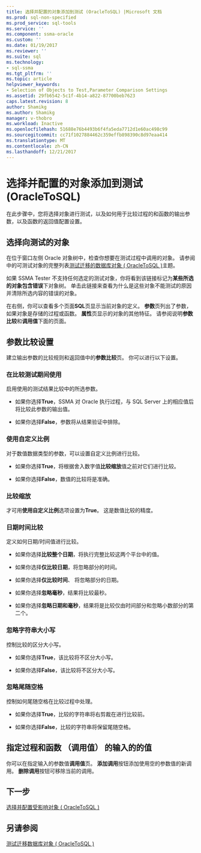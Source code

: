 ```yaml
---
title: 选择并配置的对象添加到测试 (OracleToSQL) |Microsoft 文档
ms.prod: sql-non-specified
ms.prod_service: sql-tools
ms.service: ''
ms.component: ssma-oracle
ms.custom: ''
ms.date: 01/19/2017
ms.reviewer: ''
ms.suite: sql
ms.technology:
- sql-ssma
ms.tgt_pltfrm: ''
ms.topic: article
helpviewer_keywords:
- Selection of Objects to Test,Parameter Comparison Settings
ms.assetid: 29fb6542-5c1f-4b14-a822-87700beb7623
caps.latest.revision: 8
author: Shamikg
ms.author: Shamikg
manager: v-thobro
ms.workload: Inactive
ms.openlocfilehash: 51688e76b4493b6f4fa5eda7712d1e60ac498c99
ms.sourcegitcommit: cc71f1027884462c359effb898390c8d97eaa414
ms.translationtype: MT
ms.contentlocale: zh-CN
ms.lasthandoff: 12/21/2017
---
```

# <a name="selecting-and-configuring-objects-to-test-oracletosql"></a>选择并配置的对象添加到测试 (OracleToSQL)
在此步骤中，您将选择对象进行测试，以及如何用于比较过程的和函数的输出参数，以及函数的返回值配置设置。  
  
## <a name="selection-of-objects-to-test"></a>选择向测试的对象  
在位于窗口左侧 Oracle 对象树中，检查你想要在测试过程中调用的对象。 请参阅中的可测试对象的完整列表[测试迁移的数据库对象 &#40; OracleToSQL &#41;](../../ssma/oracle/testing-migrated-database-objects-oracletosql.md)主题。  
  
如果 SSMA Tester 不支持任何选定的测试对象，你将看到该链接标记为**某些所选的对象包含错误**下对象树。 单击此链接来查看为什么是这些对象不能测试的原因并清除所选内容的错误的对象。  
  
在右侧，你可以查看多个页面**SQL**页显示当前对象的定义。 **参数**页列出了参数，如果对象是存储的过程或函数。 **属性**页显示的对象的其他特征。 请参阅说明**参数比较**和**调用值**下面的页面。  
  
## <a name="parameter-comparison-settings"></a>参数比较设置  
建立输出参数的比较规则和返回值中的**参数比较**页。 你可以进行以下设置。  
  
### <a name="use-during-test-comparisons"></a>在比较测试期间使用  
启用使用的测试结果比较中的所选参数。  
  
-   如果你选择**True**，SSMA 对 Oracle 执行过程，与 SQL Server 上的相应值后将比较此参数的输出值。
  
-   如果你选择**False**，参数将从结果验证中排除。  
  
### <a name="use-custom-scale"></a>使用自定义比例  
对于数值数据类型的参数，可以设置自定义比例进行比较。  
  
-   如果你选择**True**，将根据舍入数字值**比较缩放**值之前对它们进行比较。  
  
-   如果你选择**False**，数值的比较将是准确。  
  
### <a name="comparing-scale"></a>比较缩放  
才可用**使用自定义比例**选项设置为**True**。 这是数值比较的精度。  
  
### <a name="date-time-comparing"></a>日期时间比较  
定义如何日期/时间值进行比较。  
  
-   如果你选择**比较整个日期**，将执行完整比较这两个平台中的值。  
  
-   如果你选择**仅比较日期**，将忽略部分的时间。  
  
-   如果你选择**仅比较时间**、 将忽略部分的日期。  
  
-   如果你选择**忽略毫秒**，结果将比较最秒。  
  
-   如果你选择**忽略日期和毫秒**，结果将是比较仅由时间部分和忽略小数部分的第二个。  
  
### <a name="ignore-strings-case"></a>忽略字符串大小写  
控制比较的区分大小写。  
  
-   如果你选择**True**，该比较将不区分大小写。  
  
-   如果你选择**False**，该比较将不区分大小写。  
  
### <a name="ignore-trailing-spaces"></a>忽略尾随空格  
控制如何尾随空格在比较过程中处理。  
  
-   如果你选择**True**，比较的字符串将右剪裁在进行比较前。  
  
-   如果你选择**False**，比较的字符串将保留尾随空格。  
  
## <a name="specify-input-values-for-procedures-and-functions-call-values"></a>指定过程和函数 （调用值） 的输入的的值  
你可以在指定输入的参数值**调用值**页。 **添加调用**按钮添加使用空的参数值的新调用。 **删除调用**按钮可移除当前的调用。  
  
## <a name="next-step"></a>下一步  
[选择并配置受影响对象 &#40; OracleToSQL &#41;](../../ssma/oracle/selecting-and-configuring-affected-objects-oracletosql.md)  
  
## <a name="see-also"></a>另请参阅  
[测试迁移数据库对象 &#40; OracleToSQL &#41;](../../ssma/oracle/testing-migrated-database-objects-oracletosql.md)  
  
